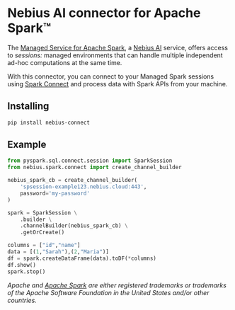# Nebius AI connector for Apache Spark™

The [Managed Service for Apache Spark](https://nebius.ai/services/managed-spark), a [Nebius AI](https://nebius.ai/) service, offers access to _sessions:_ managed environments that can handle multiple independent ad-hoc computations at the same time. 

With this connector, you can connect to your Managed Spark sessions using [Spark Connect](https://spark.apache.org/docs/latest/spark-connect-overview.html) and process data with Spark APIs from your machine.

## Installing

```bash
pip install nebius-connect
```

## Example

```py
from pyspark.sql.connect.session import SparkSession
from nebius.spark.connect import create_channel_builder

nebius_spark_cb = create_channel_builder(
    'spsession-example123.nebius.cloud:443',
    password='my-password'
)

spark = SparkSession \
    .builder \
    .channelBuilder(nebius_spark_cb) \
    .getOrCreate()

columns = ["id","name"]
data = [(1,"Sarah"),(2,"Maria")]
df = spark.createDataFrame(data).toDF(*columns)
df.show()
spark.stop()
```

_Apache and [Apache Spark](http://spark.apache.org/) are either registered trademarks or trademarks of the Apache Software Foundation in the United States and/or other countries._
